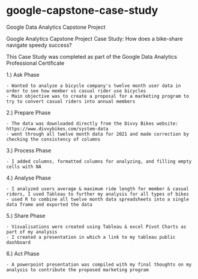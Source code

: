 # google-capstone-case-study
Google Data Analytics Capstone Project

Google Analytics Capstone Project Case Study: How does a bike-share navigate speedy success?

This Case Study was completed as part of the Google Data Analytics Professional Certificate

1.) Ask Phase

	- Wanted to analyze a bicycle company's twelve month user data in order to see how member vs casual rider use bicycles
	- Main objective was to create a proposal for a marketing program to try to convert casual riders into annual members

2.) Prepare Phase

	- The data was downloaded directly from the Divvy Bikes website: https://www.divvybikes.com/system-data
	- went through all twelve month data for 2021 and made correction by checking the consistency of columns

3.) Process Phase

	- I added columns, formatted columns for analyzing, and filling empty cells with NA

4.) Analyse Phase

	- I analyzed users average & maximum ride length for member & casual riders, I used Tableau to further my analysis for all types of bikes
	- used R to combine all twelve month data spreadsheets into a single data frame and exported the data

5.) Share Phase

	- Visualisations were created using Tableau & excel Pivot Charts as part of my analysis
	- I created a presentation in which a link to my tableau public dashboard

6.) Act Phase

	- A powerpoint presentation was compiled with my final thoughts on my analysis to contribute the proposed marketing program
